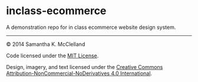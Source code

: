 # inclass-ecommerce

A demonstration repo for in class ecommerce website design system.

---

© 2014 Samantha K. McClelland

Code licensed under the [MIT License](LICENSE).

Design, imagery, and text licensed under the [Creative Commons Attribution-NonCommercial-NoDerivatives 4.0  International](http://creativecommons.org/licenses/by-nc-nd/4.0/).